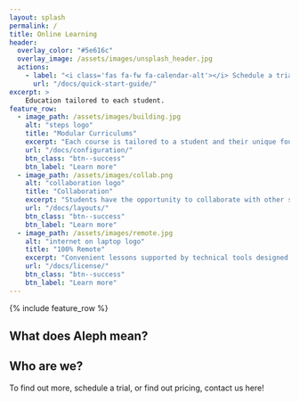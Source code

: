 ```yaml
---
layout: splash
permalink: /
title: Online Learning
header:
  overlay_color: "#5e616c"
  overlay_image: /assets/images/unsplash_header.jpg
  actions:
    - label: "<i class='fas fa-fw fa-calendar-alt'></i> Schedule a trial lesson today!"
      url: "/docs/quick-start-guide/"
excerpt: >
    Education tailored to each student.
feature_row:
  - image_path: /assets/images/building.jpg
    alt: "steps logo"
    title: "Modular Curriculums"
    excerpt: "Each course is tailored to a student and their unique foundational needs and goals, all while fostering successful academic habits."
    url: "/docs/configuration/"
    btn_class: "btn--success"
    btn_label: "Learn more"
  - image_path: /assets/images/collab.png
    alt: "collaboration logo"
    title: "Collaboration"
    excerpt: "Students have the opportunity to collaborate with other student coders to learn new skills, both technical and interpersonal."
    url: "/docs/layouts/"
    btn_class: "btn--success"
    btn_label: "Learn more"
  - image_path: /assets/images/remote.jpg
    alt: "internet on laptop logo"
    title: "100% Remote"
    excerpt: "Convenient lessons supported by technical tools designed with the students needs in mind."
    url: "/docs/license/"
    btn_class: "btn--success"
    btn_label: "Learn more"      
---
```


{% include feature_row %}

## What does Aleph mean?


## Who are we?



To find out more, schedule a trial, or find out pricing, contact us here! 